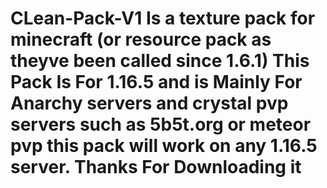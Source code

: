 # CLean-Pack-V1 Is a texture pack for minecraft (or resource pack as theyve been called since 1.6.1) This Pack Is For 1.16.5 and is Mainly For Anarchy servers and crystal pvp servers such as 5b5t.org or meteor pvp this pack will work on any 1.16.5 server. Thanks For Downloading it
